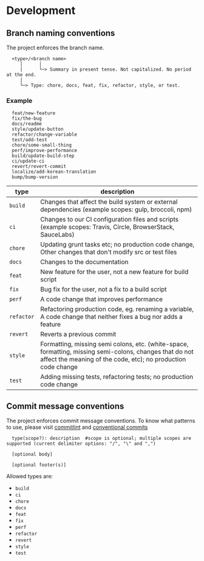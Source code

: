 # Development

## Branch naming conventions

The project enforces the branch name.

```text
  <type>/<branch name>
     │      │
     |      └─> Summary in present tense. Not capitalized. No period at the end.
     |
     └─> Type: chore, docs, feat, fix, refactor, style, or test.
```

### Example

```text
  feat/new-feature
  fix/the-bug
  docs/readme
  style/update-button
  refactor/change-variable
  test/add-test
  chore/some-small-thing
  perf/improve-performance
  build/update-build-step
  ci/update-ci
  revert/revert-commit
  localize/add-korean-translation
  bump/bump-version
```

| type        | description       |
| ----------- | ----------------- |
| `build`     | Changes that affect the build system or external dependencies (example scopes: gulp, broccoli, npm) |
| `ci`        | Changes to our CI configuration files and scripts (example scopes: Travis, Circle, BrowserStack, SauceLabs) |
| `chore`     | Updating grunt tasks etc; no production code change, Other changes that don't modify src or test files |
| `docs`      | Changes to the documentation |
| `feat`      | New feature for the user, not a new feature for build script |
| `fix`       | Bug fix for the user, not a fix to a build script |
| `perf`      | A code change that improves performance |
| `refactor`  | Refactoring production code, eg. renaming a variable, A code change that neither fixes a bug nor adds a feature |
| `revert`    | Reverts a previous commit |
| `style`     | Formatting, missing semi colons, etc. (white-space, formatting, missing semi-colons, changes that do not affect the meaning of the code, etc); no production code change |
| `test`      | Adding missing tests, refactoring tests; no production code change |

## Commit message conventions

The project enforces commit message conventions. To know what patterns to use, please visit [commitlint](https://github.com/conventional-changelog/commitlint/#what-is-commitlint) and [conventional commits](https://www.conventionalcommits.org/en/v1.0.0/)

```text
  type(scope?): description  #scope is optional; multiple scopes are supported (current delimiter options: "/", "\" and ",")

  [optional body]

  [optional footer(s)]
```

Allowed types are:

- `build`
- `ci`
- `chore`
- `docs`
- `feat`
- `fix`
- `perf`
- `refactor`
- `revert`
- `style`
- `test`
